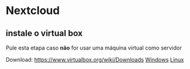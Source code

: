 # Nextcloud 

## instale o virtual box
Pule esta etapa caso **não** for usar uma máquina virtual como servidor

Download: https://www.virtualbox.org/wiki/Downloads
[Windows](https://download.virtualbox.org/virtualbox/7.0.10/VirtualBox-7.0.10-158379-Win.exe)
[Linux](https://www.virtualbox.org/wiki/Linux_Downloads)
